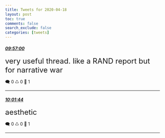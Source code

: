 ```yaml
---
title: Tweets for 2020-04-18
layout: post
toc: true
comments: false
search_exclude: false
categories: [tweets]
---
```



#### <a href = "https://twitter.com/deepfates/status/1251540242286252032">*09:57:00*</a>

<font size="5">very useful thread. like a RAND report but for narrative war</font>



🗨️ 0 ♺ 0 🤍  1   

---
    
#### <a href = "https://twitter.com/deepfates/status/1251541430293520384">*10:01:44*</a>

<font size="5">aesthetic</font>



🗨️ 0 ♺ 0 🤍  1   

---
    
            
